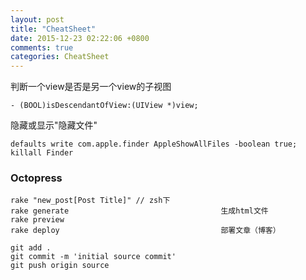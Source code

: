 ```yaml
---
layout: post
title: "CheatSheet"
date: 2015-12-23 02:22:06 +0800
comments: true
categories: CheatSheet
---
```


判断一个view是否是另一个view的子视图
```
- (BOOL)isDescendantOfView:(UIView *)view;
```

隐藏或显示"隐藏文件"
```
defaults write com.apple.finder AppleShowAllFiles -boolean true; killall Finder
```

### Octopress
```
rake "new_post[Post Title]" // zsh下
rake generate                                  生成html文件
rake preview
rake deploy                                    部署文章（博客）
```
```
git add .
git commit -m 'initial source commit'
git push origin source
```
